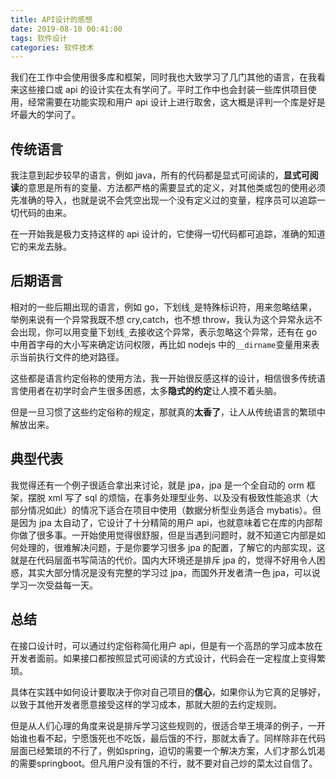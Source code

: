 ```yaml
---
title: API设计的感想
date: 2019-08-10 00:41:00
tags: 软件设计
categories: 软件技术
---
```


我们在工作中会使用很多库和框架，同时我也大致学习了几门其他的语言，在我看来这些接口或 api 的设计实在太有学问了。平时工作中也会封装一些库供项目使用，经常需要在功能实现和用户 api 设计上进行取舍，这大概是评判一个库是好是坏最大的学问了。

## 传统语言

我注意到起步较早的语言，例如 java，所有的代码都是显式可阅读的，**显式可阅读**的意思是所有的变量、方法都严格的需要显式的定义，对其他类或包的使用必须先准确的导入，也就是说不会凭空出现一个没有定义过的变量，程序员可以追踪一切代码的由来。

在一开始我是极力支持这样的 api 设计的，它使得一切代码都可追踪，准确的知道它的来龙去脉。

## 后期语言

相对的一些后期出现的语言，例如 go，下划线`_`是特殊标识符，用来忽略结果，举例来说有一个异常我既不想 cry,catch，也不想 throw，我认为这个异常永远不会出现，你可以用变量下划线`_`去接收这个异常，表示忽略这个异常，还有在 go 中用首字母的大小写来确定访问权限，再比如 nodejs 中的`__dirname`变量用来表示当前执行文件的绝对路径。

这些都是语言约定俗称的使用方法，我一开始很反感这样的设计，相信很多传统语言使用者在初学时会产生很多困惑，太多**隐式的约定**让人摸不着头脑。

但是一旦习惯了这些约定俗称的规定，那就真的**太香了**，让人从传统语言的繁琐中解放出来。

## 典型代表

我觉得还有一个例子很适合拿出来讨论，就是 jpa，jpa 是一个全自动的 orm 框架，摆脱 xml 写了 sql 的烦恼，在事务处理型业务、以及没有极致性能追求（大部分情况如此）的情况下适合在项目中使用（数据分析型业务适合 mybatis）。但是因为 jpa 太自动了，它设计了十分精简的用户 api，也就意味着它在库的内部帮你做了很多事。一开始使用觉得很舒服，但是当遇到问题时，就不知道它内部是如何处理的，很难解决问题，于是你要学习很多 jpa 的配置，了解它的内部实现，这就是在代码层面书写简洁的代价。国内大环境还是排斥 jpa 的，觉得不好用令人困惑，其实大部分情况是没有完整的学习过 jpa，而国外开发者清一色 jpa，可以说学习一次受益每一天。

## 总结

在接口设计时，可以通过约定俗称简化用户 api，但是有一个高昂的学习成本放在开发者面前。如果接口都按照显式可阅读的方式设计，代码会在一定程度上变得繁琐。

具体在实践中如何设计要取决于你对自己项目的**信心**，如果你认为它真的足够好，以致于其他开发者愿意接受这样的学习成本，那就大胆的去约定规则。

但是从人们心理的角度来说是排斥学习这些规则的，很适合举王境泽的例子，一开始谁也看不起，宁愿饿死也不吃饭，最后饿的不行，那就太香了。同样除非在代码层面已经繁琐的不行了，例如spring，迫切的需要一个解决方案，人们才那么饥渴的需要springboot。但凡用户没有饿的不行，就不要对自己炒的菜太过自信了。
